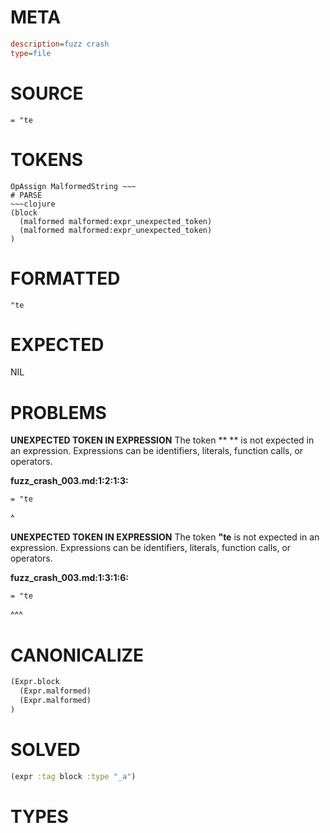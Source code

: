 # META
~~~ini
description=fuzz crash
type=file
~~~
# SOURCE
~~~roc
= "te
~~~
# TOKENS
~~~text
OpAssign MalformedString ~~~
# PARSE
~~~clojure
(block
  (malformed malformed:expr_unexpected_token)
  (malformed malformed:expr_unexpected_token)
)
~~~
# FORMATTED
~~~roc
"te
~~~
# EXPECTED
NIL
# PROBLEMS
**UNEXPECTED TOKEN IN EXPRESSION**
The token ** ** is not expected in an expression.
Expressions can be identifiers, literals, function calls, or operators.

**fuzz_crash_003.md:1:2:1:3:**
```roc
= "te
```
 ^


**UNEXPECTED TOKEN IN EXPRESSION**
The token **"te** is not expected in an expression.
Expressions can be identifiers, literals, function calls, or operators.

**fuzz_crash_003.md:1:3:1:6:**
```roc
= "te
```
  ^^^


# CANONICALIZE
~~~clojure
(Expr.block
  (Expr.malformed)
  (Expr.malformed)
)
~~~
# SOLVED
~~~clojure
(expr :tag block :type "_a")
~~~
# TYPES
~~~roc
~~~
